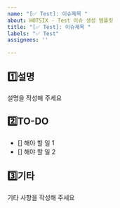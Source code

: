 ```yaml
---
name: "[✅ Test]: 이슈제목 "
about: HOTSIX - Test 이슈 생성 템플릿
title: "[✅ Test]: 이슈제목 "
labels: "✅ Test"
assignees: ''

---
```


## 1️⃣설명
설명을 작성해 주세요

## 2️⃣TO-DO
- [] 해야 할 일 1
- [] 해야 할 일 2

## 3️⃣기타
기타 사항을 작성해 주세요
